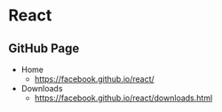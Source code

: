 # React
## GitHub Page
* Home
  * https://facebook.github.io/react/
* Downloads
  * https://facebook.github.io/react/downloads.html
